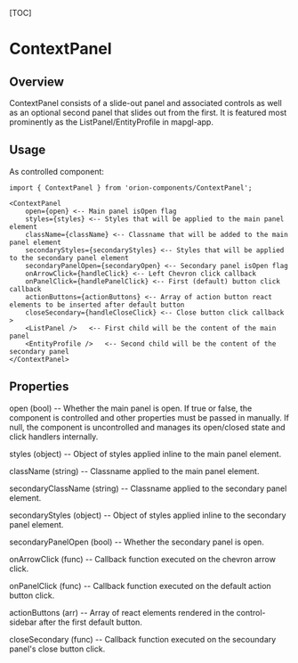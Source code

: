 [TOC]

# ContextPanel

## Overview

ContextPanel consists of a slide-out panel and associated controls as well as an optional second panel that slides
out from the first. It is featured most prominently as the ListPanel/EntityProfile in mapgl-app.

## Usage

As controlled component:

```
import { ContextPanel } from 'orion-components/ContextPanel';

<ContextPanel
    open={open} <-- Main panel isOpen flag
    styles={styles} <-- Styles that will be applied to the main panel element
    className={className} <-- Classname that will be added to the main panel element
    secondaryStyles={secondaryStyles} <-- Styles that will be applied to the secondary panel element
    secondaryPanelOpen={secondaryOpen} <-- Secondary panel isOpen flag
    onArrowClick={handleClick} <-- Left Chevron click callback
    onPanelClick={handlePanelClick} <-- First (default) button click callback
    actionButtons={actionButtons} <-- Array of action button react elements to be inserted after default button
    closeSecondary={handleCloseClick} <-- Close button click callback
>
    <ListPanel />   <-- First child will be the content of the main panel
    <EntityProfile />   <-- Second child will be the content of the secondary panel
</ContextPanel>
```

## Properties

open (bool) --
Whether the main panel is open. If true or false, the component is controlled and other properties must be passed in manually.
If null, the component is uncontrolled and manages its open/closed state and click handlers internally.

styles (object) --
Object of styles applied inline to the main panel element.

className (string) --
Classname applied to the main panel element.

secondaryClassName (string) --
Classname applied to the secondary panel element.

secondaryStyles (object) --
Object of styles applied inline to the secondary panel element.

secondaryPanelOpen (bool) --
Whether the secondary panel is open.

onArrowClick (func) --
Callback function executed on the chevron arrow click.

onPanelClick (func) --
Callback function executed on the default action button click.

actionButtons (arr) --
Array of react elements rendered in the control-sidebar after the first default button.

closeSecondary (func) --
Callback function executed on the secoundary panel's close button click.
